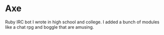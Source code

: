 Axe
===

Ruby IRC bot I wrote in high school and college. I added a bunch of modules like a chat rpg and boggle that are amusing.